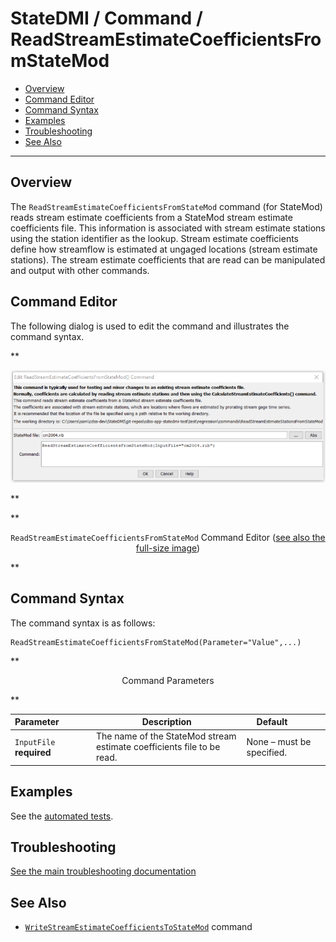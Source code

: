 # StateDMI / Command / ReadStreamEstimateCoefficientsFromStateMod #

* [Overview](#overview)
* [Command Editor](#command-editor)
* [Command Syntax](#command-syntax)
* [Examples](#examples)
* [Troubleshooting](#troubleshooting)
* [See Also](#see-also)

-------------------------

## Overview ##

The `ReadStreamEstimateCoefficientsFromStateMod` command (for StateMod)
reads stream estimate coefficients from a StateMod stream estimate coefficients file.
This information is associated with stream estimate stations using the station identifier as the lookup.
Stream estimate coefficients define how streamflow is estimated at ungaged locations (stream estimate stations).
The stream estimate coefficients that are read can be manipulated and output with other commands.

## Command Editor ##

The following dialog is used to edit the command and illustrates the command syntax.

**<p style="text-align: center;">
![ReadStreamEstimateCoefficientsFromStateMod command editor](ReadStreamEstimateCoefficientsFromStateMod.png)
</p>**

**<p style="text-align: center;">
`ReadStreamEstimateCoefficientsFromStateMod` Command Editor (<a href="../ReadStreamEstimateCoefficientsFromStateMod.png">see also the full-size image</a>)
</p>**

## Command Syntax ##

The command syntax is as follows:

```text
ReadStreamEstimateCoefficientsFromStateMod(Parameter="Value",...)
```
**<p style="text-align: center;">
Command Parameters
</p>**

| **Parameter**&nbsp;&nbsp;&nbsp;&nbsp;&nbsp;&nbsp;&nbsp;&nbsp;&nbsp;&nbsp;&nbsp;&nbsp; | **Description** | **Default**&nbsp;&nbsp;&nbsp;&nbsp;&nbsp;&nbsp;&nbsp;&nbsp;&nbsp;&nbsp; |
| --------------|-----------------|----------------- |
| `InputFile`<br>**required** | The name of the StateMod stream estimate coefficients file to be read. | None – must be specified. |

## Examples ##

See the [automated tests](https://github.com/OpenCDSS/cdss-app-statedmi-test/tree/master/test/regression/commands/ReadStreamEstimateCoefficientsFromStateMod).

## Troubleshooting ##

[See the main troubleshooting documentation](../../troubleshooting/troubleshooting.md)

## See Also ##

* [`WriteStreamEstimateCoefficientsToStateMod`](../WriteStreamEstimateCoefficientsToStateMod/WriteStreamEstimateCoefficientsToStateMod.md) command
